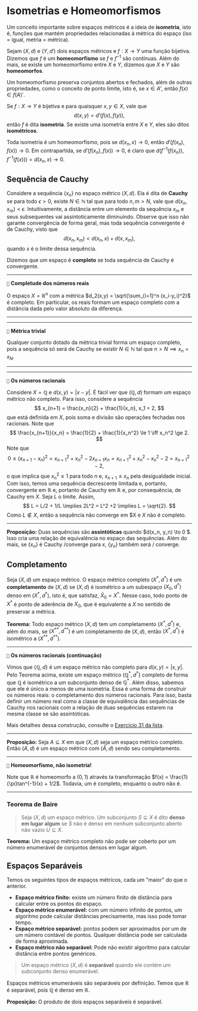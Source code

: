 # Isometrias e Homeomorfismos

Um conceito importante sobre espaços métricos é a ideia de **isometria**, isto é, funções que mantém propriedades relacionadas à métrica do espaço (iso = igual, metria = métrica).

Sejam $(X,d)$ e $(Y,d')$ dois espaços métricos e $f:X \to Y$ uma função bijetiva. Dizemos que $f$ é um **homeomorfismo** se $f$ e $f^{-1}$ são contínuas. Além do mais, se existe um homeomorfismo entre $X$ e $Y$, dizemos que $X$ e $Y$ são **homeomorfos**. 

Um homeomorfismo preserva conjuntos abertos e fechados, além de outras propriedades, como o conceito de ponto limite, isto é, se $x \in A'$, então $f(x) \in f(A)'$.

Se $f:X \to Y$ é bijetiva e para quaisquer $x,y \in X$, vale que 
$$
d(x,y) = d'(f(x), f(y)),
$$
então $f$ é dita **isometria**. Se existe uma isometria entre $X$ e $Y$, eles são ditos **isométricos**. 

Toda isometria é um homeomorfismo, pois se $d(x_n, x) \to 0$, então $d'(f(x_n), f(x)) \to 0$. Em contrapartida, se $d'(f(x_n), f(x)) \to 0$, é claro que $d(f^{-1}(f(x_n)), f^{-1}(f(x))) = d(x_n, x) \to 0$.

## Sequência de Cauchy

Considere a sequência $\{x_n\}$ no espaço métrico $(X,d)$. Ela é dita de **Cauchy** se para todo $\epsilon > 0$, existe $N \in \mathbb{N}$ tal que para todo $n, m> N$, vale que $d(x_n, x_m) < \epsilon$. Intuitivamente, a distância entre um elemento da sequência $x_m$ e seus subsequentes vai assintoticamente diminuindo. Observe que isso não garante convergência de forma geral, mas toda sequência convergente é de Cauchy, visto que 
$$
d(x_n, x_m) < d(x_n, x) + d(x, x_m), 
$$
quando $x$ é o limite dessa sequência.

Dizemos que um espaço é **completo** se toda sequência de Cauchy é convergente.

---
``📝`` **Completude dos números reais**

O espaço $X=\mathbb{R}^n$ com a métrica $d_2(x,y) = \sqrt{\sum_{i=1}^n (x_i-y_i)^2}$ é completo. Em particular, os reais formam um espaço completo com a distância dada pelo valor absoluto da diferença.

---

---
``📝`` **Métrica trivial**

Qualquer conjunto dotado da métrica trivial forma um espaço completo, pois a sequência só será de Cauchy se existir $N \in \mathbb{N}$ tal que $n > N \implies x_n = x_N$.

---

---
``📝`` **Os números racionais**

Considere $X= \mathbb{Q}$ e $d(x,y) = |x-y|$. É fácil ver que $(\mathbb{Q}, d)$ formam um espaço métrico não completo. Para isso, considere a sequência
$$
x_{n+1} = \frac{x_n}{2} + \frac{1}{x_n},
x_1 = 2,
$$
que está definida em $X$, pois soma e divisão são operações fechadas nos racionais. 
Note que 
$$
\frac{x_{n+1}}{x_n} = \frac{1}{2} + \frac{1}{x_n^2} \le 1 \iff x_n^2 \ge 2.
$$
Note que 
$$
0 \le (x_{n+1} - x_n)^2 = x_{n+1}^2 + x_n^2 - 2x_{n+1}x_n = x_{n+1}^2 + x_n^2 - x_{n}^2 -2 = x_{n+1}^2 - 2,
$$
o que implica que $x_n^2 \ge 1$ para todo $n$ e, $x_{n+1} \le x_n$ pela desigualdade inicial. Com isso, temos uma sequência decrescente limitada e, portanto, convergente em $\mathbb{R}$ e, portanto de Cauchy em $\mathbb{R}$ e, por consequência, de Cauchy em $X$. Seja $L$ o limite. Assim, 
$$
L = L/2 + 1/L \implies 2L^2 = L^2 +2 \implies L = \sqrt{2}.
$$
Como $L \not \in X$, então a sequência não converge em $X e $X$ não é completo.

---

**Proposição:** Duas sequências são **assintóticas** quando $d(x_n, y_n) \to 0 $.
Isso cria uma relação de equivalência no espaço das sequências.
Além do mais, se $\{x_n\}$ é Cauchy /converge para $x$, $\{y_n\}$ também será / converge.

## Completamento 

Seja $(X,d)$ um espaço métrico. O espaço métrico completo $(X^*, d^*)$ é um **completamento** de $(X,d)$ se $(X,d)$ é isométrico a um subespaço $(X_0, d^*)$ denso em $(X^*, d^*)$, isto é, que satisfaz, $\bar{X}_0 = X^*$. Nesse caso, todo ponto de $X^*$ é ponto de aderência de $X_0$, que é equivalente a $X$ no sentido de preservar a métrica.

**Teorema:** Todo espaço métrico $(X,d)$ tem um completamento $(X^*, d^*)$ e, além do mais, se $(X^{**}, d^{**})$ é um completamento de $(X,d)$, então $(X^*, d^*)$ é isométrico a $(X^{**}, d^{**})$.


---
``📝`` **Os números racionais (continuação)**

Vimos que $\{\mathbb{Q}, d\}$ é um espaço métrico não completo para $d(x,y) = |x,y|$.
Pelo Teorema acima, existe um espaço métrico $(\mathbb{Q}^*, d^*\}$ completo de forma que $\mathbb{Q}$ é isométrico a um subconjunto denso de $\mathbb{Q}^*$.
Além disso, sabemos que ele é único a menos de uma isometria.
Essa é uma forma de construir os números reais: o completamento dos números racionais. 
Para isso, basta definir um número real como a classe de equivalência das sequências de Cauchy nos racionais com a relação de duas sequências estarem na mesma classe se são assintóticas. 

Mais detalhes dessa construção, consulte o [Exercício 31 da lista](https://lucasmoschen.github.io/files/disciplines/functional-analysis/paper_sheet_metric_spaces.pdf).

---

**Proposição:** Seja $A \subseteq X$ em que $(X,d)$ seja um espaço métrico completo. 
Então $(A,d)$ é um espaço métrico com $(\bar{A}, d)$ sendo seu completamento.

---
``📝`` **Homeomorfismo, não isometria!**

Note que $\mathbb{R}$ é homeomorfo a $(0,1)$ através ta transformação $f(x) = \frac{1}{\pi}tan^{-1}(x) + 1/2$.
Todavia, um é completo, enquanto o outro não é.

---

### Teorema de Baire

> Seja $(X,d)$ um espaço métrico. 
Um subconjunto $S \subseteq X$ é dito **denso em lugar algum** se $S$ não é denso em nenhum subconjunto aberto não vazio $U \subseteq X$.

**Teorema:** Um espaço métrico completo não pode ser coberto por um número enumerável de conjuntos densos em lugar algum.

## Espaços Separáveis

Temos os seguintes tipos de espaços métricos, cada um "maior" do que o anterior.

- **Espaço métrico finito:** existe um número finito de distância para calcular entre os pontos do espaço.
- **Espaço métrico enumerável:** com um número infinito de pontos, um algoritmo pode calcular distâncias precisamente, mas isso pode tomar tempo.
- **Espaço métrico separável:** pontos podem ser aproximados por um de um número contável de pontos. Qualquer distância pode ser calculada de forma aproximada.
- **Espaço métrico não separável:** Pode não existir algoritmo para calcular distância entre pontos genéricos.

> Um espaço métrico $(X,d)$ é **separável** quando ele contém um subconjunto denso enumerável.

Espaços métricos enumeráveis são separáveis por definição. Temos que $\mathbb{R}$ é separável, pois $\mathbb{Q}$ é denso em $\mathbb{R}$.

**Proposição:** O produto de dois espaços separáveis é separável.